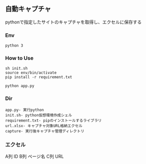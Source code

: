 ## 自動キャプチャ  

pythonで指定したサイトのキャプチャを取得し、エクセルに保存する  

### Env
`python 3`  

### How to Use
`sh init.sh`  
`source env/bin/activate`  
`pip install -r requirement.txt`  

`python app.py`  

### Dir  
```  
app.py- 実行python    
init.sh- python仮想環境作成シェル  
requirement.txt- pipのインストールするライブラリ  
url.xlsx- キャプチャ対象URL格納エクセル   
capture- 実行後キャプチャ管理ディレクトリ  
```  

### エクセル
A列 ID
B列 ページ名
C列 URL

